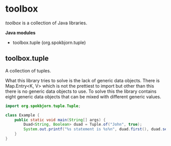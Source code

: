 # toolbox

_toolbox_ is a collection of Java libraries.

**Java modules**
- toolbox.tuple (org.spokbjorn.tuple)

## toolbox.tuple
A collection of tuples.

What this library tries to solve is the lack of generic data objects. There is Map.Entry<K, V> which is not the 
prettiest to import but other than this there is no generic data objects to use. To solve this the library contains eight
generic data objects that can be mixed with different generic values.

```java
import org.spokbjorn.tuple.Tuple;

class Example {
    public static void main(String[] args) {
        Duad<String, Boolean> duad = Tuple.of("John", true);
        System.out.printf("%s statement is %s%n", duad.first(), duad.second());
    }
}
```
